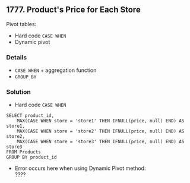 ## 1777. Product's Price for Each Store

Pivot tables:
- Hard code `CASE WHEN`
- Dynamic pivot

### Details
- `CASE WHEN` + aggregation function
- `GROUP BY`

### Solution
- Hard code `CASE WHEN`
```
SELECT product_id,
    MAX(CASE WHEN store = 'store1' THEN IFNULL(price, null) END) AS store1,
    MAX(CASE WHEN store = 'store2' THEN IFNULL(price, null) END) AS store2,
    MAX(CASE WHEN store = 'store3' THEN IFNULL(price, null) END) AS store3
FROM Products
GROUP BY product_id

```
- Error occurs here when using Dynamic Pivot method: \
????
